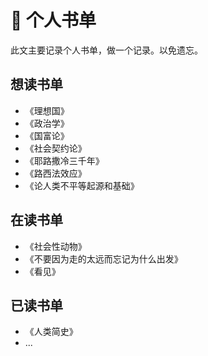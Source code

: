 # :blue_book: 个人书单
此文主要记录个人书单，做一个记录。以免遗忘。

## 想读书单

- 《理想国》
- 《政治学》
- 《国富论》
- 《社会契约论》
- 《耶路撒冷三千年》
- 《路西法效应》
- 《论人类不平等起源和基础》

## 在读书单

- 《社会性动物》
- 《不要因为走的太远而忘记为什么出发》
- 《看见》


## 已读书单

- 《人类简史》
- ...